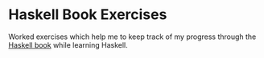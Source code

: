 # Haskell Book Exercises

Worked exercises which help me to keep track of my progress through
the [Haskell book](http://haskellbook.com) while learning Haskell.
